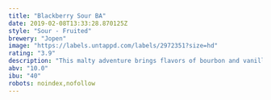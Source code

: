 ```yaml
---
title: "Blackberry Sour BA"
date: 2019-02-08T13:33:28.870125Z
style: "Sour - Fruited"
brewery: "Jopen"
image: "https://labels.untappd.com/labels/2972351?size=hd"
rating: "3.9"
description: "This malty adventure brings flavors of bourbon and vanilla with a refreshing aftertaste from fresh blackberries. "
abv: "10.0"
ibu: "40"
robots: noindex,nofollow
---
```

